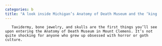 ```yaml
---
categories: b
title: "A look inside Michigan’s Anatomy of Death Museum and the ‘king of weird’ who runs it"
---
```


      
      

      
       Taxidermy, bone jewelry, and skulls are the first things you’ll see upon entering the Anatomy of Death Museum in Mount Clemens. It’s not quite shocking for anyone who grew up obsessed with horror or goth culture.
    
